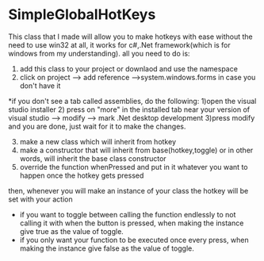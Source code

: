 # SimpleGlobalHotKeys
This class that I made will allow you to make hotkeys with ease without the need to use win32 at all, it works for c#,.Net framework(which is for windows from my understanding).
all you need to do is:
1) add this class to your project or downlaod and use the namespace
2) click on project --> add reference -->system.windows.forms in case you don't have it

*if you don't see a tab called assemblies, do the following:
1)open the visual studio installer
2) press on "more" in the installed tab near your version of visual studio --> modify --> mark .Net desktop development
3)press modify and you are done, just wait for it to make the changes.

3) make a new class which will inherit from hotkey
4) make a constructor that will inherit from base(hotkey,toggle) or in other words, will inherit the base class constructor
5) override the function whenPressed and put in it whatever you want to happen once the hotkey gets pressed

then, whenever you will make an instance of your class the hotkey will be set with your action
* if you want to toggle between calling the function endlessly to not calling it with when the button is pressed, when making the instance give true as the value of toggle.
* if you only want your function to be executed once every press, when making the instance give false as the value of toggle.
